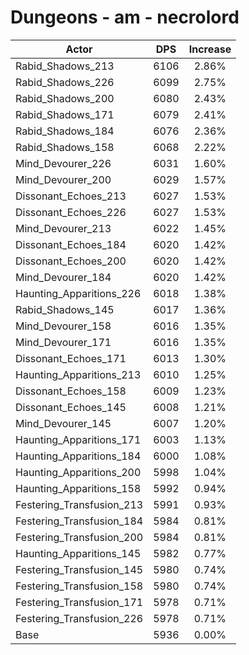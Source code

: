 # Dungeons - am - necrolord
| Actor | DPS | Increase |
|---|:---:|:---:|
|Rabid_Shadows_213|6106|2.86%|
|Rabid_Shadows_226|6099|2.75%|
|Rabid_Shadows_200|6080|2.43%|
|Rabid_Shadows_171|6079|2.41%|
|Rabid_Shadows_184|6076|2.36%|
|Rabid_Shadows_158|6068|2.22%|
|Mind_Devourer_226|6031|1.60%|
|Mind_Devourer_200|6029|1.57%|
|Dissonant_Echoes_213|6027|1.53%|
|Dissonant_Echoes_226|6027|1.53%|
|Mind_Devourer_213|6022|1.45%|
|Dissonant_Echoes_184|6020|1.42%|
|Dissonant_Echoes_200|6020|1.42%|
|Mind_Devourer_184|6020|1.42%|
|Haunting_Apparitions_226|6018|1.38%|
|Rabid_Shadows_145|6017|1.36%|
|Mind_Devourer_158|6016|1.35%|
|Mind_Devourer_171|6016|1.35%|
|Dissonant_Echoes_171|6013|1.30%|
|Haunting_Apparitions_213|6010|1.25%|
|Dissonant_Echoes_158|6009|1.23%|
|Dissonant_Echoes_145|6008|1.21%|
|Mind_Devourer_145|6007|1.20%|
|Haunting_Apparitions_171|6003|1.13%|
|Haunting_Apparitions_184|6000|1.08%|
|Haunting_Apparitions_200|5998|1.04%|
|Haunting_Apparitions_158|5992|0.94%|
|Festering_Transfusion_213|5991|0.93%|
|Festering_Transfusion_184|5984|0.81%|
|Festering_Transfusion_200|5984|0.81%|
|Haunting_Apparitions_145|5982|0.77%|
|Festering_Transfusion_145|5980|0.74%|
|Festering_Transfusion_158|5980|0.74%|
|Festering_Transfusion_171|5978|0.71%|
|Festering_Transfusion_226|5978|0.71%|
|Base|5936|0.00%|
